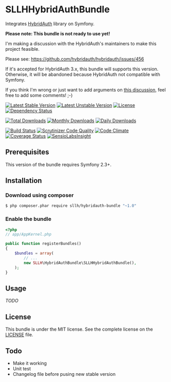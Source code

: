# SLLHHybridAuthBundle

Integrates [HybridAuth](https://github.com/hybridauth/hybridauth) library on Symfony.

**Please note: This bundle is not ready to use yet!**

I'm making a discussion with the HybridAuth's maintainers to make this project feasible.

Please see: https://github.com/hybridauth/hybridauth/issues/456

If it's accepted for HybridAuth 3.x, this bundle will supports this version.
Otherwise, it will be abandoned because HybridAuth not compatible with Symfony.

If you think I'm wrong or just want to add arguments on [this discussion](https://github.com/hybridauth/hybridauth/issues/456), feel free to add some comments! ;-)

[![Latest Stable Version](https://poser.pugx.org/sllh/hybridauth-bundle/v/stable)](https://packagist.org/packages/sllh/hybridauth-bundle)
[![Latest Unstable Version](https://poser.pugx.org/sllh/hybridauth-bundle/v/unstable)](https://packagist.org/packages/sllh/hybridauth-bundle)
[![License](https://poser.pugx.org/sllh/hybridauth-bundle/license)](https://packagist.org/packages/sllh/hybridauth-bundle)
[![Dependency Status](https://www.versioneye.com/php/sllh:hybridauth-bundle/badge.svg)](https://www.versioneye.com/php/sllh:hybridauth-bundle)

[![Total Downloads](https://poser.pugx.org/sllh/hybridauth-bundle/downloads)](https://packagist.org/packages/sllh/hybridauth-bundle)
[![Monthly Downloads](https://poser.pugx.org/sllh/hybridauth-bundle/d/monthly)](https://packagist.org/packages/sllh/hybridauth-bundle)
[![Daily Downloads](https://poser.pugx.org/sllh/hybridauth-bundle/d/daily)](https://packagist.org/packages/sllh/hybridauth-bundle)

[![Build Status](https://travis-ci.org/Soullivaneuh/SLLHHybridAuthBundle.svg?branch=master)](https://travis-ci.org/Soullivaneuh/SLLHHybridAuthBundle)
[![Scrutinizer Code Quality](https://scrutinizer-ci.com/g/Soullivaneuh/SLLHHybridAuthBundle/badges/quality-score.png?b=master)](https://scrutinizer-ci.com/g/Soullivaneuh/SLLHHybridAuthBundle/?branch=master)
[![Code Climate](https://codeclimate.com/github/Soullivaneuh/SLLHHybridAuthBundle/badges/gpa.svg)](https://codeclimate.com/github/Soullivaneuh/SLLHHybridAuthBundle)
[![Coverage Status](https://coveralls.io/repos/Soullivaneuh/SLLHHybridAuthBundle/badge.svg?branch=master)](https://coveralls.io/r/Soullivaneuh/SLLHHybridAuthBundle?branch=master)
[![SensioLabsInsight](https://insight.sensiolabs.com/projects/158b027e-ef93-4130-bdfd-9e6902d316d9/mini.png)](https://insight.sensiolabs.com/projects/158b027e-ef93-4130-bdfd-9e6902d316d9)

## Prerequisites

This version of the bundle requires Symfony 2.3+.

## Installation

### Download using composer

``` bash
$ php composer.phar require sllh/hybridauth-bundle "~1.0"
```

### Enable the bundle

``` php
<?php
// app/AppKernel.php

public function registerBundles()
{
    $bundles = array(
        // ...
        new SLLH\HybridAuthBundle\SLLHHybridAuthBundle(),
    );
}
```

## Usage

*TODO*

## License

This bundle is under the MIT license. See the complete license on the [LICENSE](https://github.com/Soullivaneuh/SLLHHybridAuthBundle/blob/master/LICENSE) file.

## Todo

 * Make it working
 * Unit test
 * Changelog file before pusing new stable version
